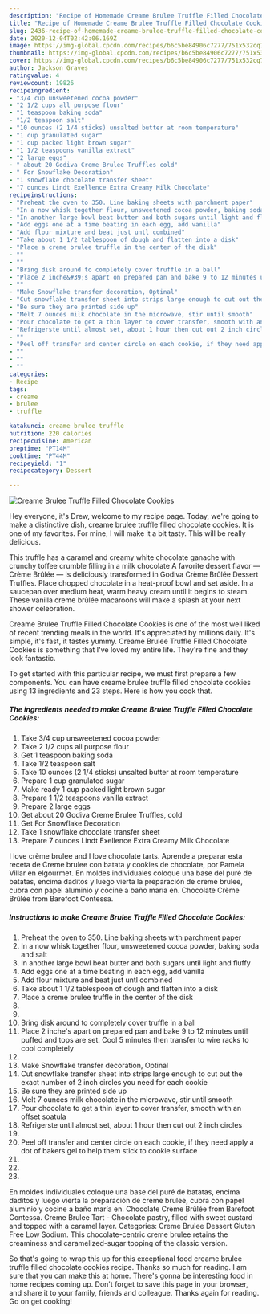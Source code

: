 ```yaml
---
description: "Recipe of Homemade Creame Brulee Truffle Filled Chocolate Cookies"
title: "Recipe of Homemade Creame Brulee Truffle Filled Chocolate Cookies"
slug: 2436-recipe-of-homemade-creame-brulee-truffle-filled-chocolate-cookies
date: 2020-12-04T02:42:06.169Z
image: https://img-global.cpcdn.com/recipes/b6c5be84906c7277/751x532cq70/creame-brulee-truffle-filled-chocolate-cookies-recipe-main-photo.jpg
thumbnail: https://img-global.cpcdn.com/recipes/b6c5be84906c7277/751x532cq70/creame-brulee-truffle-filled-chocolate-cookies-recipe-main-photo.jpg
cover: https://img-global.cpcdn.com/recipes/b6c5be84906c7277/751x532cq70/creame-brulee-truffle-filled-chocolate-cookies-recipe-main-photo.jpg
author: Jackson Graves
ratingvalue: 4
reviewcount: 19826
recipeingredient:
- "3/4 cup unsweetened cocoa powder"
- "2 1/2 cups all purpose flour"
- "1 teaspoon baking soda"
- "1/2 teaspoon salt"
- "10 ounces (2 1/4 sticks) unsalted butter at room temperature"
- "1 cup granulated sugar"
- "1 cup packed light brown sugar"
- "1 1/2 teaspoons vanilla extract"
- "2 large eggs"
- " about 20 Godiva Creme Brulee Truffles cold"
- " For Snowflake Decoration"
- "1 snowflake chocolate transfer sheet"
- "7 ounces Lindt Exellence Extra Creamy Milk Chocolate"
recipeinstructions:
- "Preheat the oven to 350. Line baking sheets with parchment paper"
- "In a now whisk together flour, unsweetened cocoa powder, baking soda and salt"
- "In another large bowl beat butter and both sugars until light and fluffy"
- "Add eggs one at a time beating in each egg, add vanilla"
- "Add flour mixture and beat just untl combined"
- "Take about 1 1/2 tablespoon of dough and flatten into a disk"
- "Place a creme brulee truffle in the center of the disk"
- ""
- ""
- "Bring disk around to completely cover truffle in a ball"
- "Place 2 inche&#39;s apart on prepared pan and bake 9 to 12 minutes until puffed and tops are set. Cool 5 minutes then transfer to wire racks to cool completely"
- ""
- "Make Snowflake transfer decoration, Optinal"
- "Cut snowflake transfer sheet into strips large enough to cut out the exact number of 2 inch circles you need for each cookie"
- "Be sure they are printed side up"
- "Melt 7 ounces milk chocolate in the microwave, stir until smooth"
- "Pour chocolate to get a thin layer to cover transfer, smooth with an offset soatula"
- "Refrigerste until almost set, about 1 hour then cut out 2 inch circles"
- ""
- "Peel off transfer and center circle on each cookie, if they need apply a dot of bakers gel to help them stick to cookie surface"
- ""
- ""
- ""
categories:
- Recipe
tags:
- creame
- brulee
- truffle

katakunci: creame brulee truffle 
nutrition: 220 calories
recipecuisine: American
preptime: "PT14M"
cooktime: "PT44M"
recipeyield: "1"
recipecategory: Dessert

---
```



![Creame Brulee Truffle Filled Chocolate Cookies](https://img-global.cpcdn.com/recipes/b6c5be84906c7277/751x532cq70/creame-brulee-truffle-filled-chocolate-cookies-recipe-main-photo.jpg)

Hey everyone, it's Drew, welcome to my recipe page. Today, we're going to make a distinctive dish, creame brulee truffle filled chocolate cookies. It is one of my favorites. For mine, I will make it a bit tasty. This will be really delicious.

This truffle has a caramel and creamy white chocolate ganache with crunchy toffee crumble filling in a milk chocolate A favorite dessert flavor — Crème Brûlée — is deliciously transformed in Godiva Crème Brûlée Dessert Truffles. Place chopped chocolate in a heat-proof bowl and set aside. In a saucepan over medium heat, warm heavy cream until it begins to steam. These vanilla creme brûlée macaroons will make a splash at your next shower celebration.

Creame Brulee Truffle Filled Chocolate Cookies is one of the most well liked of recent trending meals in the world. It's appreciated by millions daily. It's simple, it's fast, it tastes yummy. Creame Brulee Truffle Filled Chocolate Cookies is something that I've loved my entire life. They're fine and they look fantastic.


To get started with this particular recipe, we must first prepare a few components. You can have creame brulee truffle filled chocolate cookies using 13 ingredients and 23 steps. Here is how you cook that.

<!--inarticleads1-->

##### The ingredients needed to make Creame Brulee Truffle Filled Chocolate Cookies:

1. Take 3/4 cup unsweetened cocoa powder
1. Take 2 1/2 cups all purpose flour
1. Get 1 teaspoon baking soda
1. Take 1/2 teaspoon salt
1. Take 10 ounces (2 1/4 sticks) unsalted butter at room temperature
1. Prepare 1 cup granulated sugar
1. Make ready 1 cup packed light brown sugar
1. Prepare 1 1/2 teaspoons vanilla extract
1. Prepare 2 large eggs
1. Get  about 20 Godiva Creme Brulee Truffles, cold
1. Get  For Snowflake Decoration
1. Take 1 snowflake chocolate transfer sheet
1. Prepare 7 ounces Lindt Exellence Extra Creamy Milk Chocolate


I love crème brulee and I love chocolate tarts. Aprende a preparar esta receta de Creme brulee con batata y cookies de chocolate, por Pamela Villar en elgourmet. En moldes individuales coloque una base del puré de batatas, encima daditos y luego vierta la preparación de creme brulee, cubra con papel aluminio y cocine a baño maría en. Chocolate Crème Brûlée from Barefoot Contessa. 

<!--inarticleads2-->

##### Instructions to make Creame Brulee Truffle Filled Chocolate Cookies:

1. Preheat the oven to 350. Line baking sheets with parchment paper
1. In a now whisk together flour, unsweetened cocoa powder, baking soda and salt
1. In another large bowl beat butter and both sugars until light and fluffy
1. Add eggs one at a time beating in each egg, add vanilla
1. Add flour mixture and beat just untl combined
1. Take about 1 1/2 tablespoon of dough and flatten into a disk
1. Place a creme brulee truffle in the center of the disk
1. 
1. 
1. Bring disk around to completely cover truffle in a ball
1. Place 2 inche&#39;s apart on prepared pan and bake 9 to 12 minutes until puffed and tops are set. Cool 5 minutes then transfer to wire racks to cool completely
1. 
1. Make Snowflake transfer decoration, Optinal
1. Cut snowflake transfer sheet into strips large enough to cut out the exact number of 2 inch circles you need for each cookie
1. Be sure they are printed side up
1. Melt 7 ounces milk chocolate in the microwave, stir until smooth
1. Pour chocolate to get a thin layer to cover transfer, smooth with an offset soatula
1. Refrigerste until almost set, about 1 hour then cut out 2 inch circles
1. 
1. Peel off transfer and center circle on each cookie, if they need apply a dot of bakers gel to help them stick to cookie surface
1. 
1. 
1. 


En moldes individuales coloque una base del puré de batatas, encima daditos y luego vierta la preparación de creme brulee, cubra con papel aluminio y cocine a baño maría en. Chocolate Crème Brûlée from Barefoot Contessa. Creme Brulee Tart - Chocolate pastry, filled with sweet custard and topped with a caramel layer. Categories: Creme Brulee Dessert Gluten Free Low Sodium. This chocolate-centric creme brulee retains the creaminess and caramelized-sugar topping of the classic version. 

So that's going to wrap this up for this exceptional food creame brulee truffle filled chocolate cookies recipe. Thanks so much for reading. I am sure that you can make this at home. There's gonna be interesting food in home recipes coming up. Don't forget to save this page in your browser, and share it to your family, friends and colleague. Thanks again for reading. Go on get cooking!
